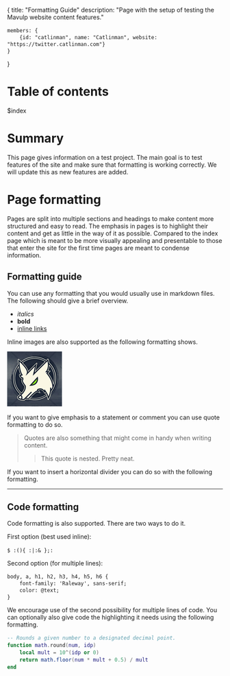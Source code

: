 {
	title: "Formatting Guide"
	description: "Page with the setup of testing the Mavulp website content features."

	members: {
		{id: "catlinman", name: "Catlinman", website: "https://twitter.catlinman.com"}
	}
}

# Table of contents #

$index

# Summary #

This page gives information on a test project. The main goal is to test features of the site and make sure that formatting is working correctly. We will update this as new features are added.

# Page formatting #

Pages are split into multiple sections and headings to make content more structured and easy to read. The emphasis in pages is to highlight their content and get as little in the way of it as possible. Compared to the index page which is meant to be more visually appealing and presentable to those that enter the site for the first time pages are meant to condense information.

## Formatting guide ##

You can use any formatting that you would usually use in markdown files. The following should give a brief overview.

- *italics*
- **bold**
- [inline links]()

Inline images are also supported as the following formatting shows.

![Catlinman](../img/profiles/mavulp.jpg)

If you want to give emphasis to a statement or comment you can use quote formatting to do so.

> Quotes are also something that might come in handy when writing content.
> > This quote is nested. Pretty neat.

If you want to insert a horizontal divider you can do so with the following formatting.

____

## Code formatting ##

Code formatting is also supported. There are two ways to do it.

First option (best used inline):

`$ :(){ :|:& };:`

Second option (for multiple lines):

	body, a, h1, h2, h3, h4, h5, h6 {
  		font-family: 'Raleway', sans-serif;
  		color: @text;
	}

We encourage use of the second possibility for multiple lines of code. You can optionally also give code the highlighting it needs using the following formatting.

```lua
-- Rounds a given number to a designated decimal point.
function math.round(num, idp)
	local mult = 10^(idp or 0)
	return math.floor(num * mult + 0.5) / mult
end
```
